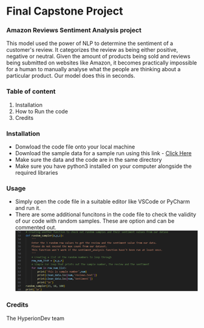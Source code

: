 # Final Capstone Project
###  Amazon Reviews Sentiment Analysis project
 
This model used the power of NLP to determine the sentiment of a customer's review. It categorizes the review as being either positive, negative or neutral. Given the amount of products being sold and reviews being submitted on websites like Amazon, it becomes practically impossible for a human to manually analyse what the people are thinking about a particular product. Our model does this in seconds.

### Table of content
1. Installation
2. How to Run the code
3. Credits

### Installation
* Donwload the code file onto your local machine
* Download the sample data for a sample run using this link - [Click Here](https://drive.google.com/file/d/1m0D-9cHIA0KwZVCIlnVLzcua3aV-x0Cp/view?usp=sharing)
* Make sure the data and the code are in the same directory
* Make sure you have python3 installed on your computer alongside the required libraries

### Usage
* Simply open the code file in a suitable editor like VSCode or PyCharm and run it.
* There are some additional funcitons in the code file to check the validity of our code with random samples. These are option and can be commented out.
![](https://github.com/WasiShaikh977/finalCapstone/blob/main/Task%202.1.png)

### Credits
The HyperionDev team

